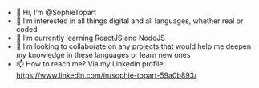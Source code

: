 - 👋 Hi, I’m @SophieTopart
- 👀 I’m interested in all things digital and all languages, whether real or coded
- 🌱 I’m currently learning ReactJS and NodeJS
- 💞️ I’m looking to collaborate on any projects that would help me deepen my knowledge in these languages or learn new ones
- 📫 How to reach me? Via my Linkedin profile: https://www.linkedin.com/in/sophie-topart-59a0b893/

<!---
SophieTopart/SophieTopart is a ✨ special ✨ repository because its `README.md` (this file) appears on your GitHub profile.
You can click the Preview link to take a look at your changes.
--->

